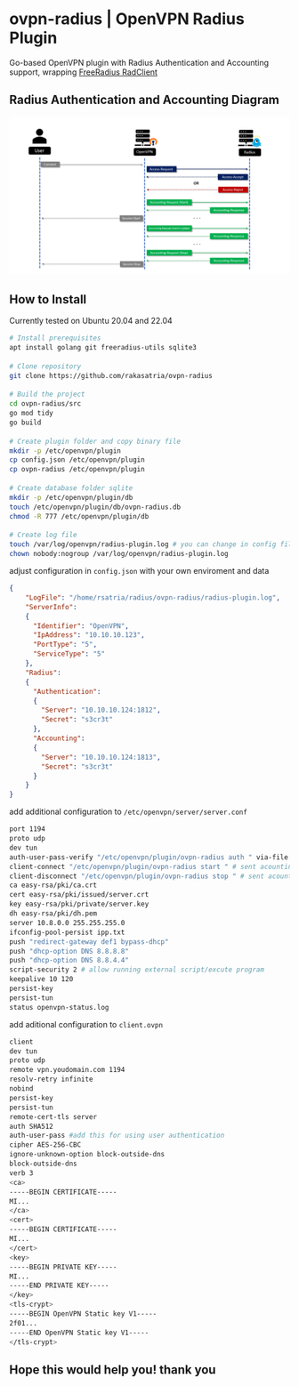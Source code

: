 # ovpn-radius | OpenVPN Radius Plugin

Go-based OpenVPN plugin with Radius Authentication and Accounting support, wrapping [FreeRadius RadClient](https://wiki.freeradius.org/config/Radclient)

## Radius Authentication and Accounting Diagram

![diagram](/radius-diagram.png)

## How to Install

Currently tested on Ubuntu 20.04 and 22.04

```bash
# Install prerequisites
apt install golang git freeradius-utils sqlite3

# Clone repository
git clone https://github.com/rakasatria/ovpn-radius

# Build the project
cd ovpn-radius/src 
go mod tidy 
go build

# Create plugin folder and copy binary file
mkdir -p /etc/openvpn/plugin
cp config.json /etc/openvpn/plugin
cp ovpn-radius /etc/openvpn/plugin

# Create database folder sqlite
mkdir -p /etc/openvpn/plugin/db
touch /etc/openvpn/plugin/db/ovpn-radius.db
chmod -R 777 /etc/openvpn/plugin/db

# Create log file
touch /var/log/openvpn/radius-plugin.log # you can change in config file
chown nobody:nogroup /var/log/openvpn/radius-plugin.log
```

adjust configuration in `config.json` with your own enviroment and data

```json
{
    "LogFile": "/home/rsatria/radius/ovpn-radius/radius-plugin.log",
    "ServerInfo":
    {
      "Identifier": "OpenVPN",
      "IpAddress": "10.10.10.123",
      "PortType": "5",
      "ServiceType": "5"
    },
    "Radius":
    {
      "Authentication":
      {
        "Server": "10.10.10.124:1812",
        "Secret": "s3cr3t"
      },
      "Accounting":
      {
        "Server": "10.10.10.124:1813",
        "Secret": "s3cr3t"
      }
    }
}
```

add additional configuration to `/etc/openvpn/server/server.conf`

```bash
port 1194
proto udp
dev tun
auth-user-pass-verify "/etc/openvpn/plugin/ovpn-radius auth " via-file # authenticate to radius
client-connect "/etc/openvpn/plugin/ovpn-radius start " # sent acounting request start and update to radius
client-disconnect "/etc/openvpn/plugin/ovpn-radius stop " # sent acounting request stop to radius
ca easy-rsa/pki/ca.crt
cert easy-rsa/pki/issued/server.crt
key easy-rsa/pki/private/server.key
dh easy-rsa/pki/dh.pem
server 10.8.0.0 255.255.255.0
ifconfig-pool-persist ipp.txt
push "redirect-gateway def1 bypass-dhcp"
push "dhcp-option DNS 8.8.8.8"
push "dhcp-option DNS 8.8.4.4"
script-security 2 # allow running external script/excute program
keepalive 10 120
persist-key
persist-tun
status openvpn-status.log
```

add aditional configuration to `client.ovpn`

```bash
client
dev tun
proto udp
remote vpn.youdomain.com 1194
resolv-retry infinite
nobind
persist-key
persist-tun
remote-cert-tls server
auth SHA512
auth-user-pass #add this for using user authentication
cipher AES-256-CBC
ignore-unknown-option block-outside-dns
block-outside-dns
verb 3
<ca>
-----BEGIN CERTIFICATE-----
MI...
</ca>
<cert>
-----BEGIN CERTIFICATE-----
MI...
</cert>
<key>
-----BEGIN PRIVATE KEY-----
MI...
-----END PRIVATE KEY-----
</key>
<tls-crypt>
-----BEGIN OpenVPN Static key V1-----
2f01...
-----END OpenVPN Static key V1-----
</tls-crypt>

```

## Hope this would help you! thank you
